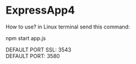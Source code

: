 ﻿# ExpressApp4


How to use?
in Linux terminal send this command: 

npm start app.js

DEFAULT PORT SSL: 3543
<br>
DEFAULT PORT: 3580
